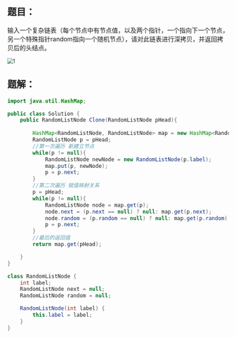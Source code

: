 

## 题目：

​		输入一个复杂链表（每个节点中有节点值，以及两个指针，一个指向下一个节点，另一个特殊指针random指向一个随机节点），请对此链表进行深拷贝，并返回拷贝后的头结点。

<img src="/home/lyp/文档/Books/Typora笔记/算法/pictures/1.png" alt="1" style="zoom:80%;" />



## 题解：

```java
import java.util.HashMap;

public class Solution {
    public RandomListNode Clone(RandomListNode pHead){
        
        HashMap<RandomListNode, RandomListNode> map = new HashMap<RandomListNode, RandomListNode>();
        RandomListNode p = pHead;
        //第一次遍历 新建立节点
        while(p != null){
            RandomListNode newNode = new RandomListNode(p.label);
            map.put(p, newNode);
            p = p.next;
        }
        //第二次遍历 赋值映射关系
        p = pHead;
        while(p != null){
            RandomListNode node = map.get(p);
            node.next = (p.next == null) ? null: map.get(p.next);
            node.random = (p.random == null) ? null: map.get(p.random);
            p = p.next;
        }
        //最后的返回值
        return map.get(pHead);

    }
}

class RandomListNode {
    int label;
    RandomListNode next = null;
    RandomListNode random = null;

    RandomListNode(int label) {
        this.label = label;
    }
}
```

